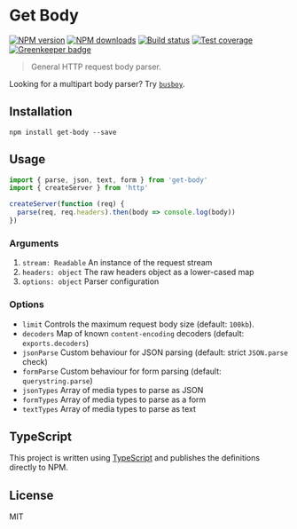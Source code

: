 # Get Body

[![NPM version][npm-image]][npm-url]
[![NPM downloads][downloads-image]][downloads-url]
[![Build status][travis-image]][travis-url]
[![Test coverage][coveralls-image]][coveralls-url]
[![Greenkeeper badge][greenkeeper-image]][greenkeeper-url]

> General HTTP request body parser.

Looking for a multipart body parser? Try [`busboy`](https://www.npmjs.com/package/busboy).

## Installation

```
npm install get-body --save
```

## Usage

```ts
import { parse, json, text, form } from 'get-body'
import { createServer } from 'http'

createServer(function (req) {
  parse(req, req.headers).then(body => console.log(body))
})
```

### Arguments

1. `stream: Readable` An instance of the request stream
2. `headers: object` The raw headers object as a lower-cased map
3. `options: object` Parser configuration

### Options

* `limit` Controls the maximum request body size (default: `100kb`).
* `decoders` Map of known `content-encoding` decoders (default: `exports.decoders`)
* `jsonParse` Custom behaviour for JSON parsing (default: strict `JSON.parse` check)
* `formParse` Custom behaviour for form parsing (default: `querystring.parse`)
* `jsonTypes` Array of media types to parse as JSON
* `formTypes` Array of media types to parse as a form
* `textTypes` Array of media types to parse as text

## TypeScript

This project is written using [TypeScript](https://github.com/Microsoft/TypeScript) and publishes the definitions directly to NPM.

## License

MIT

[npm-image]: https://img.shields.io/npm/v/get-body.svg?style=flat
[npm-url]: https://npmjs.org/package/get-body
[downloads-image]: https://img.shields.io/npm/dm/get-body.svg?style=flat
[downloads-url]: https://npmjs.org/package/get-body
[travis-image]: https://img.shields.io/travis/blakeembrey/node-get-body.svg?style=flat
[travis-url]: https://travis-ci.org/blakeembrey/node-get-body
[coveralls-image]: https://img.shields.io/coveralls/blakeembrey/node-get-body.svg?style=flat
[coveralls-url]: https://coveralls.io/r/blakeembrey/node-get-body?branch=master
[greenkeeper-image]: https://badges.greenkeeper.io/blakeembrey/node-get-body.svg
[greenkeeper-url]: https://greenkeeper.io/
